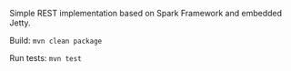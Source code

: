 Simple REST implementation based on Spark Framework and embedded Jetty.

Build: ``mvn clean package``

Run tests: ``mvn test``

